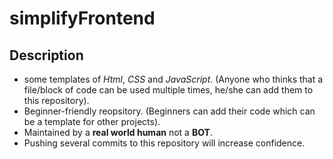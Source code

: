 # simplifyFrontend
## Description
- some templates of _Html_, _CSS_ and _JavaScript_. (Anyone who thinks that a file/block of code can be used multiple times, he/she can add them to this repository).
- Beginner-friendly reopsitory. (Beginners can add their code which can be a template for other projects).
- Maintained by a **real world human** not a **BOT**.
- Pushing several commits to this repository will increase confidence.




